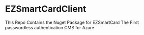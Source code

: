 # EZSmartCardClient
This Repo Contains the Nuget Package for EZSmartCard The First passwordless authentication CMS for Azure
